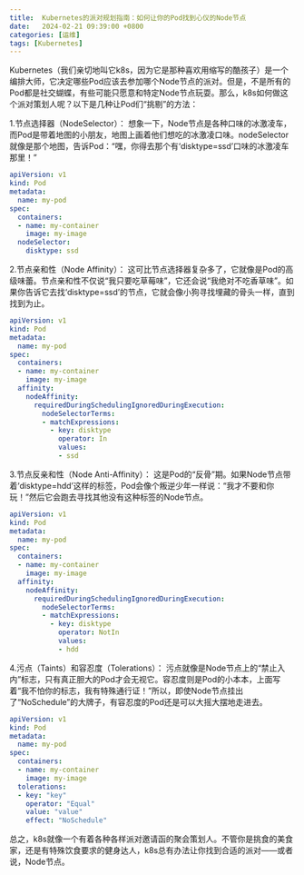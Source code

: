```yaml
---
title:  Kubernetes的派对规划指南：如何让你的Pod找到心仪的Node节点
date:   2024-02-21 09:39:00 +0800
categories: [运维]
tags: [Kubernetes]
---
```


Kubernetes（我们亲切地叫它k8s，因为它是那种喜欢用缩写的酷孩子）是一个编排大师，它决定哪些Pod应该去参加哪个Node节点的派对。但是，不是所有的Pod都是社交蝴蝶，有些可能只愿意和特定Node节点玩耍。那么，k8s如何做这个派对策划人呢？以下是几种让Pod们“挑剔”的方法：

1.节点选择器（NodeSelector）：
想象一下，Node节点是各种口味的冰激凌车，而Pod是带着地图的小朋友，地图上画着他们想吃的冰激凌口味。nodeSelector就像是那个地图，告诉Pod：“嘿，你得去那个有‘disktype=ssd’口味的冰激凌车那里！”
```yaml
apiVersion: v1
kind: Pod
metadata:
  name: my-pod
spec:
  containers:
  - name: my-container
    image: my-image
  nodeSelector:
    disktype: ssd
```

2.节点亲和性（Node Affinity）：
这可比节点选择器复杂多了，它就像是Pod的高级味蕾。节点亲和性不仅说“我只要吃草莓味”，它还会说“我绝对不吃香草味”。如果你告诉它去找‘disktype=ssd’的节点，它就会像小狗寻找埋藏的骨头一样，直到找到为止。
```yaml
apiVersion: v1
kind: Pod
metadata:
  name: my-pod
spec:
  containers:
  - name: my-container
    image: my-image
  affinity:
    nodeAffinity:
      requiredDuringSchedulingIgnoredDuringExecution:
        nodeSelectorTerms:
        - matchExpressions:
          - key: disktype
            operator: In
            values:
            - ssd
```

3.节点反亲和性（Node Anti-Affinity）：
这是Pod的“反骨”期。如果Node节点带着‘disktype=hdd’这样的标签，Pod会像个叛逆少年一样说：“我才不要和你玩！”然后它会跑去寻找其他没有这种标签的Node节点。
```yaml
apiVersion: v1
kind: Pod
metadata:
  name: my-pod
spec:
  containers:
  - name: my-container
    image: my-image
  affinity:
    nodeAffinity:
      requiredDuringSchedulingIgnoredDuringExecution:
        nodeSelectorTerms:
        - matchExpressions:
          - key: disktype
            operator: NotIn
            values:
            - hdd
```

4.污点（Taints）和容忍度（Tolerations）：
污点就像是Node节点上的“禁止入内”标志，只有真正胆大的Pod才会无视它。容忍度则是Pod的小本本，上面写着“我不怕你的标志，我有特殊通行证！”所以，即使Node节点挂出了“NoSchedule”的大牌子，有容忍度的Pod还是可以大摇大摆地走进去。
```yaml
apiVersion: v1
kind: Pod
metadata:
  name: my-pod
spec:
  containers:
  - name: my-container
    image: my-image
  tolerations:
  - key: "key"
    operator: "Equal"
    value: "value"
    effect: "NoSchedule"
```

总之，k8s就像一个有着各种各样派对邀请函的聚会策划人。不管你是挑食的美食家，还是有特殊饮食要求的健身达人，k8s总有办法让你找到合适的派对——或者说，Node节点。